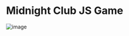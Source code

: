 # Midnight Club JS Game

![image](https://github.com/bonatoneto/Midnight-JS-Game/assets/120340531/015d7b31-f5d2-4a61-812f-3445e7d305f6)
